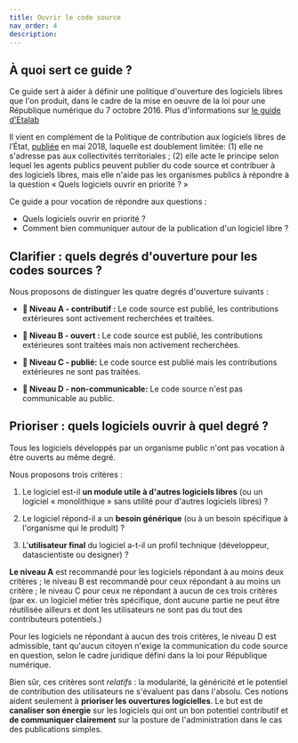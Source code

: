 ```yaml
---
title: Ouvrir le code source
nav_order: 4
description: 
---
```


## À quoi sert ce guide ?

Ce guide sert à aider à définir une politique
d'ouverture des logiciels libres que l'on produit, dans le cadre de
la mise en oeuvre de la loi pour une République numérique du 7
octobre 2016. Plus d'informations sur [le guide d'Etalab](https://guides.etalab.gouv.fr/logiciels/#a-qui-s-adresse-ce-guide)

Il vient en complément de la Politique de contribution aux logiciels
libres de l’État, [publiée](https://www.numerique.gouv.fr/publications/politique-logiciel-libre/) en mai 2018, laquelle est doublement
limitée: (1) elle ne s'adresse pas aux collectivités territoriales ; (2) elle acte le principe selon lequel les agents publics peuvent
publier du code source et contribuer à des logiciels libres, mais elle
n'aide pas les organismes publics à répondre à la question « Quels
logiciels ouvrir en priorité ? »

Ce guide a pour vocation de répondre aux questions :

-   Quels logiciels ouvrir en priorité ?
-   Comment bien communiquer autour de la publication d'un logiciel libre ?


## Clarifier : quels degrés d'ouverture pour les codes sources ?

Nous proposons de distinguer les quatre degrés d'ouverture suivants :

-   **📘 Niveau A - contributif :** Le code source est publié, les
    contributions extérieures sont activement recherchées et traitées.

-   **📗 Niveau B - ouvert :** Le code source est publié, les contributions
    extérieures sont traitées mais non activement recherchées.

-   **📙 Niveau C - publié:** Le code source est publié mais les
    contributions extérieures ne sont pas traitées.

-   **📕 Niveau D - non-communicable:** Le code source n'est pas
    communicable au public.


## Prioriser : quels logiciels ouvrir à quel degré ?

Tous les logiciels développés par un organisme public n'ont pas
vocation à être ouverts au même degré.  

Nous proposons trois critères :

1.  Le logiciel est-il **un module utile à d'autres logiciels libres** (ou
    un logiciel « monolithique » sans utilité pour d'autres logiciels
    libres) ?

2.  Le logiciel répond-il a un **besoin générique** (ou à un besoin
    spécifique à l'organisme qui le produit) ?

3.  L'**utilisateur final** du logiciel a-t-il un profil technique
    (développeur, datascientiste ou designer) ?

**Le niveau A** est recommandé pour les logiciels répondant à au moins
deux critères ; le niveau B est recommandé pour ceux répondant à au
moins un critère ; le niveau C pour ceux ne répondant à aucun de ces
trois critères (par ex. un logiciel métier très spécifique, dont
aucune partie ne peut être réutilisée ailleurs et dont les
utilisateurs ne sont pas du tout des contributeurs potentiels.)

Pour les logiciels ne répondant à aucun des trois critères, le niveau
D est admissible, tant qu'aucun citoyen n'exige la communication du
code source en question, selon le cadre juridique défini dans la loi
pour République numérique.

Bien sûr, ces critères sont *relatifs* : la modularité, la généricité et
le potentiel de contribution des utilisateurs ne s'évaluent pas dans
l'absolu.  Ces notions aident seulement à **prioriser les ouvertures
logicielles**.  Le but est de **canaliser son énergie** sur les logiciels
qui ont un bon potentiel contributif et **de communiquer clairement** sur
la posture de l'administration dans le cas des publications simples.
